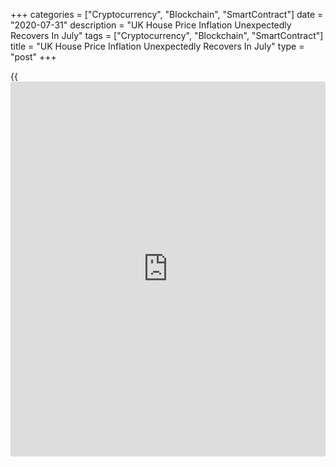 +++
categories = ["Cryptocurrency", "Blockchain", "SmartContract"]
date = "2020-07-31"
description = "UK House Price Inflation Unexpectedly Recovers In July"
tags = ["Cryptocurrency", "Blockchain", "SmartContract"]
title = "UK House Price Inflation Unexpectedly Recovers In July"
type = "post"
+++

{{<iframe id="large-banner" src="https://www.bounty.group/#slide=5.0" width="100%" height="600" scrolling="no" style="border: 0px solid rgb(216, 221, 230); border-radius: 3px;">}}

UK house prices rose in July, defying expectations for further decline,
survey data from the Nationwide Building Society showed on Friday.

The house price index rose 1.5 percent year-on-year after a 0.1 percent
fall in June. Economists had forecast a 0.3 percent drop.

House prices rose 1.7 percent from June, when they fell 1.4 percent.
Economists had expected a 0.1 percent decline. The monthly increase was
the first since April.

The stamp duty holiday is likely to provide further support in the near
term, Nationwide said.

For comments and feedback [contact](https://www.playgroundfx.com/contact/): editorial@rtt[news](https://www.letsplayfx.com/blog/forex-news-website/).com

[Economic News][1]

 **What parts of the world are seeing the best (and worst) economic
performances lately? Click[here][2] to check out our [Econ Scorecard][2]
and find out! See up-to-the-moment [ranking](https://www.playgroundfx.com/blog/crypto-exchange-ranking/)s for the best and worst
performers in [GDP][3], [unemployment rate][4], [inflation][5] and much
more.**

   1. www.rtt[news](https://www.letsplayfx.com/blog/forex-news-website/).com/Content/EconomicNews.aspx
   2. www.rtt[news](https://www.letsplayfx.com/blog/forex-news-website/).com/economic-scorecard/world-rank/retail-sales/highest-performance.aspx
   3. www.rtt[news](https://www.letsplayfx.com/blog/forex-news-website/).com/economic-scorecard/world-rank/GDP/highest-performance.aspx
   4. www.rtt[news](https://www.letsplayfx.com/blog/forex-news-website/).com/economic-scorecard/world-rank/unemployment-rate/lowest-performance.aspx
   5. www.rtt[news](https://www.letsplayfx.com/blog/forex-news-website/).com/economic-scorecard/world-rank/CPI/highest-performance.aspx